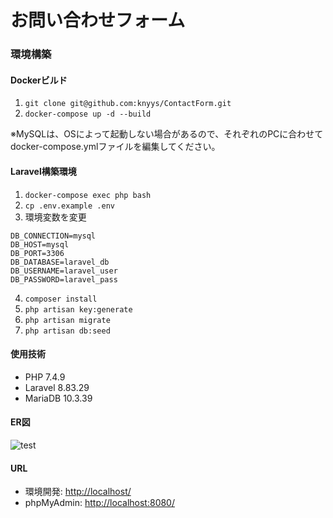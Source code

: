 # お問い合わせフォーム

### 環境構築

#### Dockerビルド
1. `git clone git@github.com:knyys/ContactForm.git`  
2. `docker-compose up -d --build`  

※MySQLは、OSによって起動しない場合があるので、それぞれのPCに合わせてdocker-compose.ymlファイルを編集してください。

#### Laravel構築環境
1. `docker-compose exec php bash`  
2. `cp .env.example .env`
3. 環境変数を変更
```
DB_CONNECTION=mysql
DB_HOST=mysql
DB_PORT=3306
DB_DATABASE=laravel_db
DB_USERNAME=laravel_user
DB_PASSWORD=laravel_pass
```
4. `composer install`  
5. `php artisan key:generate`  
6. `php artisan migrate`  
7. `php artisan db:seed`  

#### 使用技術
- PHP 7.4.9
- Laravel 8.83.29
- MariaDB 10.3.39

#### ER図  
![test](https://github.com/user-attachments/assets/917ed292-efa7-4999-8fc0-484a35968ae2)



#### URL
- 環境開発: [http://localhost/](http://localhost/)
- phpMyAdmin: [http://localhost:8080/](http://localhost:8080/)
